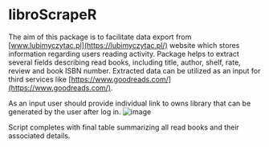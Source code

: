 # libroScrapeR
The aim of this package is to facilitate data export from [www.lubimyczytac.pl](https://lubimyczytac.pl/) website which stores information regarding users reading activity. 
Package helps to extract several fields describing read books, including title, author, shelf, rate, review and book ISBN number.
Extracted data can be utilized as an input for third services like [https://www.goodreads.com/](https://www.goodreads.com/).

As an input user should provide individual link to owns library that can be generated by the user after log in.
![image](https://github.com/kanahia/libroScrapeR/assets/49271254/63b54e86-7595-4b0d-9c62-ef6572e70f02)

Script completes with final table summarizing all read books and their associated details.
